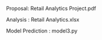 Proposal: Retail Analytics Project.pdf

Analysis : Retail Analytics.xlsx

Model Prediction : model3.py
